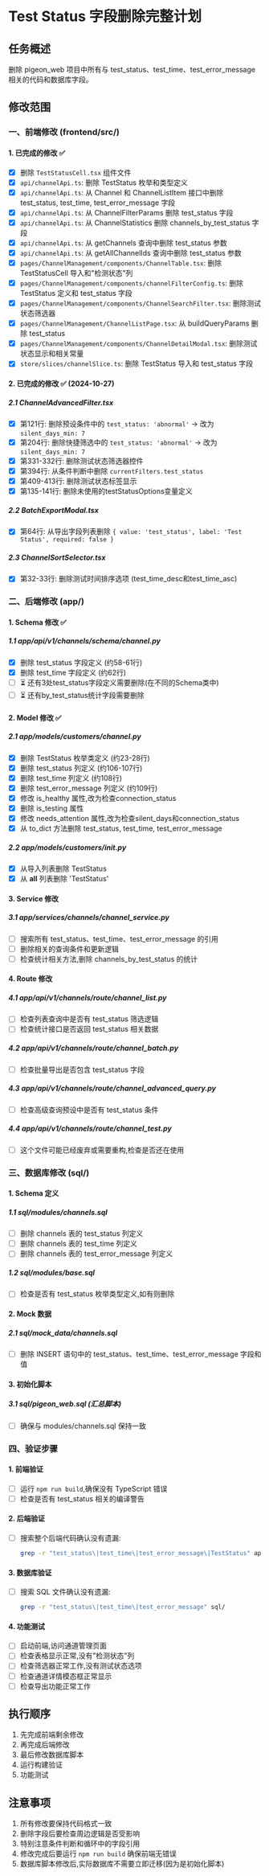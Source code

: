 # Test Status 字段删除完整计划

## 任务概述
删除 pigeon_web 项目中所有与 test_status、test_time、test_error_message 相关的代码和数据库字段。

## 修改范围

### 一、前端修改 (frontend/src/)

#### 1. 已完成的修改 ✅
- [x] 删除 `TestStatusCell.tsx` 组件文件
- [x] `api/channelApi.ts`: 删除 TestStatus 枚举和类型定义
- [x] `api/channelApi.ts`: 从 Channel 和 ChannelListItem 接口中删除 test_status, test_time, test_error_message 字段
- [x] `api/channelApi.ts`: 从 ChannelFilterParams 删除 test_status 字段
- [x] `api/channelApi.ts`: 从 ChannelStatistics 删除 channels_by_test_status 字段
- [x] `api/channelApi.ts`: 从 getChannels 查询中删除 test_status 参数
- [x] `api/channelApi.ts`: 从 getAllChannelIds 查询中删除 test_status 参数
- [x] `pages/ChannelManagement/components/ChannelTable.tsx`: 删除 TestStatusCell 导入和"检测状态"列
- [x] `pages/ChannelManagement/components/channelFilterConfig.ts`: 删除 TestStatus 定义和 test_status 字段
- [x] `pages/ChannelManagement/components/ChannelSearchFilter.tsx`: 删除测试状态筛选器
- [x] `pages/ChannelManagement/ChannelListPage.tsx`: 从 buildQueryParams 删除 test_status
- [x] `pages/ChannelManagement/components/ChannelDetailModal.tsx`: 删除测试状态显示和相关常量
- [x] `store/slices/channelSlice.ts`: 删除 TestStatus 导入和 test_status 字段

#### 2. 已完成的修改 ✅ (2024-10-27)

##### 2.1 ChannelAdvancedFilter.tsx
- [x] 第121行: 删除预设条件中的 `test_status: 'abnormal'` → 改为 `silent_days_min: 7`
- [x] 第204行: 删除快捷筛选中的 `test_status: 'abnormal'` → 改为 `silent_days_min: 7`
- [x] 第331-332行: 删除测试状态筛选器控件
- [x] 第394行: 从条件判断中删除 `currentFilters.test_status`
- [x] 第409-413行: 删除测试状态标签显示
- [x] 第135-141行: 删除未使用的testStatusOptions变量定义

##### 2.2 BatchExportModal.tsx
- [x] 第64行: 从导出字段列表删除 `{ value: 'test_status', label: 'Test Status', required: false }`

##### 2.3 ChannelSortSelector.tsx
- [x] 第32-33行: 删除测试时间排序选项 (test_time_desc和test_time_asc)

### 二、后端修改 (app/)

#### 1. Schema 修改 ✅

##### 1.1 app/api/v1/channels/schema/channel.py
- [x] 删除 test_status 字段定义 (约58-61行)
- [x] 删除 test_time 字段定义 (约62行)
- [ ] ⏳ 还有3处test_status字段定义需要删除(在不同的Schema类中)
- [ ] ⏳ 还有by_test_status统计字段需要删除

#### 2. Model 修改 ✅

##### 2.1 app/models/customers/channel.py
- [x] 删除 TestStatus 枚举类定义 (约23-28行)
- [x] 删除 test_status 列定义 (约106-107行)
- [x] 删除 test_time 列定义 (约108行)
- [x] 删除 test_error_message 列定义 (约109行)
- [x] 修改 is_healthy 属性,改为检查connection_status
- [x] 删除 is_testing 属性
- [x] 修改 needs_attention 属性,改为检查silent_days和connection_status
- [x] 从 to_dict 方法删除 test_status, test_time, test_error_message

##### 2.2 app/models/customers/__init__.py
- [x] 从导入列表删除 TestStatus
- [x] 从 __all__ 列表删除 'TestStatus'

#### 3. Service 修改

##### 3.1 app/services/channels/channel_service.py
- [ ] 搜索所有 test_status、test_time、test_error_message 的引用
- [ ] 删除相关的查询条件和更新逻辑
- [ ] 检查统计相关方法,删除 channels_by_test_status 的统计

#### 4. Route 修改

##### 4.1 app/api/v1/channels/route/channel_list.py
- [ ] 检查列表查询中是否有 test_status 筛选逻辑
- [ ] 检查统计接口是否返回 test_status 相关数据

##### 4.2 app/api/v1/channels/route/channel_batch.py
- [ ] 检查批量导出是否包含 test_status 字段

##### 4.3 app/api/v1/channels/route/channel_advanced_query.py
- [ ] 检查高级查询预设中是否有 test_status 条件

##### 4.4 app/api/v1/channels/route/channel_test.py
- [ ] 这个文件可能已经废弃或需要重构,检查是否还在使用

### 三、数据库修改 (sql/)

#### 1. Schema 定义

##### 1.1 sql/modules/channels.sql
- [ ] 删除 channels 表的 test_status 列定义
- [ ] 删除 channels 表的 test_time 列定义
- [ ] 删除 channels 表的 test_error_message 列定义

##### 1.2 sql/modules/base.sql
- [ ] 检查是否有 test_status 枚举类型定义,如有则删除

#### 2. Mock 数据

##### 2.1 sql/mock_data/channels.sql
- [ ] 删除 INSERT 语句中的 test_status、test_time、test_error_message 字段和值

#### 3. 初始化脚本

##### 3.1 sql/pigeon_web.sql (汇总脚本)
- [ ] 确保与 modules/channels.sql 保持一致

### 四、验证步骤

#### 1. 前端验证
- [ ] 运行 `npm run build`,确保没有 TypeScript 错误
- [ ] 检查是否有 test_status 相关的编译警告

#### 2. 后端验证
- [ ] 搜索整个后端代码确认没有遗漏:
  ```bash
  grep -r "test_status\|test_time\|test_error_message\|TestStatus" app/
  ```

#### 3. 数据库验证
- [ ] 搜索 SQL 文件确认没有遗漏:
  ```bash
  grep -r "test_status\|test_time\|test_error_message" sql/
  ```

#### 4. 功能测试
- [ ] 启动前端,访问通道管理页面
- [ ] 检查表格显示正常,没有"检测状态"列
- [ ] 检查筛选器正常工作,没有测试状态选项
- [ ] 检查通道详情模态框正常显示
- [ ] 检查导出功能正常工作

## 执行顺序

1. 先完成前端剩余修改
2. 再完成后端修改
3. 最后修改数据库脚本
4. 运行构建验证
5. 功能测试

## 注意事项

1. 所有修改要保持代码格式一致
2. 删除字段后要检查周边逻辑是否受影响
3. 特别注意条件判断和循环中的字段引用
4. 修改完成后要运行 `npm run build` 确保前端无错误
5. 数据库脚本修改后,实际数据库不需要立即迁移(因为是初始化脚本)
